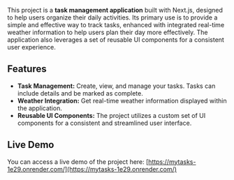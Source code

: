 This project is a **task management application** built with Next.js, designed to help users organize their daily activities. Its primary use is to provide a simple and effective way to track tasks, enhanced with integrated real-time weather information to help users plan their day more effectively. The application also leverages a set of reusable UI components for a consistent user experience.

## Features

*   **Task Management:** Create, view, and manage your tasks. Tasks can include details and be marked as complete.
*   **Weather Integration:** Get real-time weather information displayed within the application.
*   **Reusable UI Components:** The project utilizes a custom set of UI components for a consistent and streamlined user interface.


## Live Demo

You can access a live demo of the project here: [https://mytasks-1e29.onrender.com/](https://mytasks-1e29.onrender.com/)

